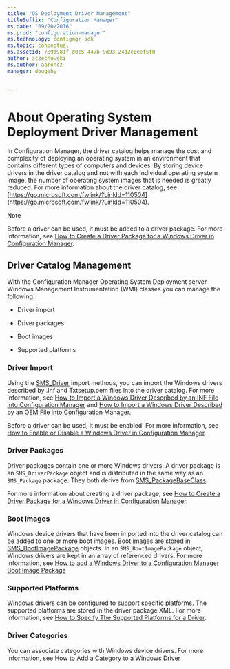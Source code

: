 ```yaml
---
title: "OS Deployment Driver Management"
titleSuffix: "Configuration Manager"
ms.date: "09/20/2016"
ms.prod: "configuration-manager"
ms.technology: configmgr-sdk
ms.topic: conceptual
ms.assetid: 789d981f-d0c5-447b-9d93-24d2e0eef5f0
author: aczechowski
ms.author: aaroncz
manager: dougeby


---
```

# About Operating System Deployment Driver Management
In Configuration Manager, the driver catalog helps manage the cost and complexity of deploying an operating system in an environment that contains different types of computers and devices. By storing device drivers in the driver catalog and not with each individual operating system image, the number of operating system images that is needed is greatly reduced. For more information about the driver catalog, see [https://go.microsoft.com/fwlink/?LinkId=110504](https://go.microsoft.com/fwlink/?LinkId=110504).  

> [!NOTE]
>  Before a driver can be used, it must be added to a driver package. For more information, see [How to Create a Driver Package for a Windows Driver in Configuration Manager](../../develop/osd/how-to-create-a-driver-package-for-a-windows-driver.md).  

## Driver Catalog Management  
 With the Configuration Manager Operating System Deployment server Windows Management Instrumentation (WMI) classes you can manage the following:  

-   Driver import  

-   Driver packages  

-   Boot images  

-   Supported platforms  

### Driver Import  
 Using the [SMS_Driver](../../develop/reference/osd/sms_driver-server-wmi-class.md) import methods, you can import the Windows drivers described by .inf and Txtsetup.oem files into the driver catalog. For more information, see [How to Import a Windows Driver Described by an INF File into Configuration Manager](../../develop/osd/how-to-import-a-windows-driver-described-by-an-inf-file.md) and [How to Import a Windows Driver Described by an OEM File into Configuration Manager](../../develop/osd/how-to-import-a-windows-driver-described-by-a-txtsetup-oem-file.md).  

 Before a driver can be used, it must be enabled. For more information, see [How to Enable or Disable a Windows Driver in Configuration Manager](../../develop/osd/how-to-enable-or-disable-a-windows-driver.md).  

### Driver Packages  
 Driver packages contain one or more Windows drivers. A driver package is an `SMS_DriverPackage` object and is distributed in the same way as an `SMS_Package` package. They both derive from [SMS_PackageBaseClass](../../develop/reference/core/servers/configure/sms_packagebaseclass-server-wmi-class.md).  

 For more information about creating a driver package, see [How to Create a Driver Package for a Windows Driver in Configuration Manager](../../develop/osd/how-to-create-a-driver-package-for-a-windows-driver.md).  

### Boot Images  
 Windows device drivers that have been imported into the driver catalog can be added to one or more boot images. Boot images are stored in [SMS_BootImagePackage](../../develop/reference/osd/sms_bootimagepackage-server-wmi-class.md) objects. In an `SMS_BootImagePackage` object, Windows drivers are kept in an array of referenced drivers. For more information, see [How to add a Windows Driver to a Configuration Manager Boot Image Package](../../develop/osd/how-to-add-a-windows-driver-to-a-configuration-manager-boot-image-package.md)  

### Supported Platforms  
 Windows drivers can be configured to support specific platforms. The supported platforms are stored in the driver package XML. For more information, see [How to Specify The Supported Platforms for a Driver](../../develop/osd/how-to-specify-the-supported-platforms-for-a-driver.md).  

### Driver Categories  
 You can associate categories with Windows device drivers. For more information, see [How to Add a Category to a Windows Driver](../../develop/osd/how-to-add-a-category-to-a-windows-driver.md)

